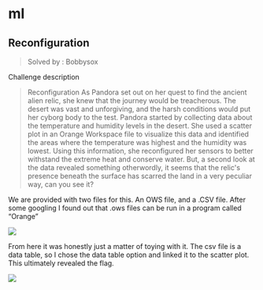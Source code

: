 # ml

## Reconfiguration
> Solved by : Bobbysox

Challenge description


> Reconfiguration
> As Pandora set out on her quest to find the ancient alien relic, she knew that the journey would be treacherous. The desert was vast and unforgiving, and the harsh conditions would put her cyborg body to the test. Pandora started by collecting data about the temperature and humidity levels in the desert. She used a scatter plot in an Orange Workspace file to visualize this data and identified the areas where the temperature was highest and the humidity was lowest. Using this information, she reconfigured her sensors to better withstand the extreme heat and conserve water. But, a second look at the data revealed something otherwordly, it seems that the relic's presence beneath the surface has scarred the land in a very peculiar way, can you see it?

We are provided with two files for this. An OWS file, and a .CSV file. After some googling I found out that .ows files can be run in a program called “Orange”


![](https://i.imgur.com/J23sbiB.png)


From here it was honestly just a matter of toying with it. The csv file is a data table, so I chose the data table option and linked it to the scatter plot. This ultimately revealed the flag.

![](https://i.imgur.com/OOVgwTm.png)


